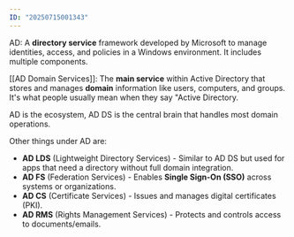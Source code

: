 ```yaml
---
ID: "20250715001343"
---
```

AD:
A **directory service** framework developed by Microsoft to manage identities, access, and policies in a Windows environment. It includes multiple components.

[[AD Domain Services]]:
The **main service** within Active Directory that stores and manages **domain** information like users, computers, and groups. It's what people usually mean when they say "Active Directory.

AD is the ecosystem, AD DS is the central brain that handles most domain operations.

Other things under AD are:
- **AD LDS** (Lightweight Directory Services) -  Similar to AD DS but used for apps that need a directory without full domain integration.
- **AD FS** (Federation Services) - Enables **Single Sign-On (SSO)** across systems or organizations.
- **AD CS** (Certificate Services) - Issues and manages digital certificates (PKI).
- **AD RMS** (Rights Management Services) - Protects and controls access to documents/emails.
